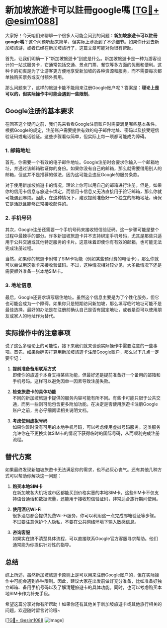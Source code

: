 # 新加坡旅遊卡可以註冊google嗎 [[TG💪+ @esim1088](https://t.me/s/esim1088)]

大家好！今天咱们来聊聊一个很多人可能会问到的问题：**新加坡旅遊卡可以註冊google嗎**？这个问题听起来简单，但实际上涉及到了不少细节。如果你计划去新加坡旅游，或者已经在新加坡旅行了，这篇文章可能对你很有帮助。

首先，让我们明确一下“新加坡旅遊卡”到底是什么。新加坡旅遊卡是一种为游客设计的一站式服务卡，它通常包括交通、景点门票、餐饮等多方面的优惠和便利。这种卡的初衷是为了让游客更方便地享受新加坡的各种资源和服务，而不需要每次都单独购买票务或支付额外费用。

那么问题来了，这样的旅遊卡能不能用来注册Google账户呢？答案是：**理论上是可以的，但实际操作中可能会遇到一些限制**。

## Google注册的基本要求

在回答这个疑问之前，我们先来看看Google注册账户时需要满足哪些基本条件。根据Google的规定，注册账户需要提供有效的电子邮件地址、密码以及接受短信验证码或电话验证。这些步骤看似简单，但实际上每一项都可能成为障碍。

### 1. 邮箱地址

首先，你需要一个有效的电子邮件地址。Google注册时会要求你输入一个邮箱地址，并通过该邮箱验证你的身份。如果你没有自己的邮箱，那么就需要借用别人的邮箱，但这并不是推荐的做法，因为这可能会违反Google的服务条款。

对于使用新加坡旅遊卡的情况，理论上你可以用自己的邮箱进行注册。但是，如果你的信用卡信息与旅遊卡绑定，而信用卡信息又无法直接用于验证邮箱，那么你就可能遇到麻烦。因此，在这种情况下，建议提前准备好一个独立的邮箱地址，确保它是活跃且能够正常接收邮件的。

### 2. 手机号码

其次，Google注册还需要一个手机号码来接收短信验证码。这一步骤可能是整个过程中最棘手的部分。许多新加坡旅遊卡并不支持绑定手机号码，尤其是那些只适用于公共交通或其他特定服务的卡片。这意味着即使你有有效的邮箱，也可能无法完成注册过程。

当然，如果你的旅遊卡附带了SIM卡功能（例如某些预付费的电话卡），那么你就可以尝试用这张卡来接收验证码。不过，这种情况相对较少见，大多数情况下还是需要额外准备一张本地SIM卡。

### 3. 地址信息

最后，Google还要求填写居住地址。虽然这个信息主要是为了个性化服务，但它也可能会成为一个障碍。如果你只是短期访问新加坡，那么填写临时地址可能不是最佳选择。最好的办法是在注册前确认自己是否有固定地址，或者是否可以使用朋友或家人的地址作为替代。

## 实际操作中的注意事项

说了这么多理论上的可能性，接下来我们就来谈谈实际操作中需要注意的一些事项。首先，如果你确实打算用新加坡旅遊卡注册Google账户，那么以下几点一定要牢记：

1. **提前准备备用联系方式**  
   即使你的旅遊卡本身支持某些功能，但最好还是提前准备好一个备用的邮箱和手机号码。这样可以避免因单一因素导致注册失败。

2. **检查旅遊卡的具体功能**  
   不同的新加坡旅遊卡提供的服务内容可能有所不同。有些卡可能只限于公共交通，而另一些则可能包含更多附加功能。在决定是否使用旅遊卡注册Google账户之前，务必仔细阅读相关说明文档。

3. **考虑使用虚拟号码**  
   如果你暂时没有可用的本地手机号码，可以考虑使用虚拟号码服务。这类服务允许你在不更换实体SIM卡的情况下获得临时的国际号码，从而顺利完成注册流程。

## 替代方案

如果最终发现新加坡旅遊卡无法满足你的需求，也不必灰心丧气。还有其他几种方式可以帮助你解决这一问题：

1. **购买本地SIM卡**  
   在新加坡各大机场或市区都能买到价格实惠的本地SIM卡。这些SIM卡不仅支持语音通话和数据流量，还能用于接收短信验证码，非常适合旅行期间使用。

2. **使用酒店Wi-Fi**  
   很多酒店都会提供免费Wi-Fi服务，你可以利用这一点完成邮箱验证等步骤。不过要注意保护个人隐私，不要在公共网络环境下输入敏感信息。

3. **咨询客服**  
   如果实在搞不清楚具体流程，可以直接联系Google官方客服寻求帮助。他们通常能为你提供针对性的指导。

## 总结

综上所述，虽然新加坡旅遊卡原则上是可以用来注册Google账户的，但在实际操作中可能会遇到各种限制。因此，建议大家在出发前做好充分准备，比如准备好独立邮箱、备用手机号码以及了解清楚旅遊卡的具体功能。同时，也可以考虑购买本地SIM卡作为补充手段。

希望这篇分享对你有所帮助！如果你还有其他关于新加坡旅遊卡或其他旅行相关的问题，欢迎随时留言讨论哦~ 

[[TG💪+ @esim1088](https://t.me/s/esim1088) ![Image](https://i.postimg.cc/4NQfJmqS/Snipaste-2025-05-13-00-14-12.png)]